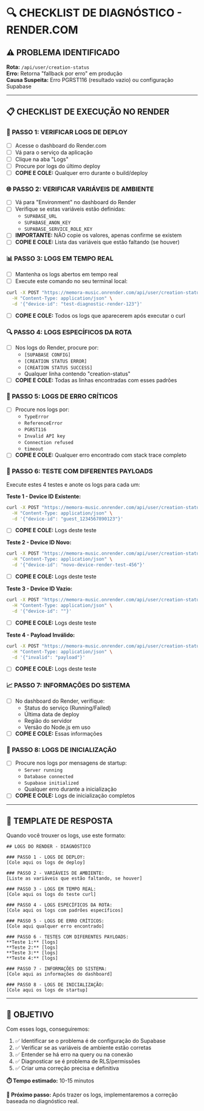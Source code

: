 # 🔍 CHECKLIST DE DIAGNÓSTICO - RENDER.COM

## ⚠️ PROBLEMA IDENTIFICADO
**Rota:** `/api/user/creation-status`  
**Erro:** Retorna "fallback por erro" em produção  
**Causa Suspeita:** Erro PGRST116 (resultado vazio) ou configuração Supabase  

---

## 📋 CHECKLIST DE EXECUÇÃO NO RENDER

### 🔧 PASSO 1: VERIFICAR LOGS DE DEPLOY
- [ ] Acesse o dashboard do Render.com
- [ ] Vá para o serviço da aplicação
- [ ] Clique na aba "Logs"
- [ ] Procure por logs do último deploy
- [ ] **COPIE E COLE:** Qualquer erro durante o build/deploy

### 🌐 PASSO 2: VERIFICAR VARIÁVEIS DE AMBIENTE
- [ ] Vá para "Environment" no dashboard do Render
- [ ] Verifique se estas variáveis estão definidas:
  - `SUPABASE_URL`
  - `SUPABASE_ANON_KEY` 
  - `SUPABASE_SERVICE_ROLE_KEY`
- [ ] **IMPORTANTE:** NÃO copie os valores, apenas confirme se existem
- [ ] **COPIE E COLE:** Lista das variáveis que estão faltando (se houver)

### 📊 PASSO 3: LOGS EM TEMPO REAL
- [ ] Mantenha os logs abertos em tempo real
- [ ] Execute este comando no seu terminal local:
```bash
curl -X POST "https://memora-music.onrender.com/api/user/creation-status" \
  -H "Content-Type: application/json" \
  -d '{"device-id": "test-diagnostic-render-123"}'
```
- [ ] **COPIE E COLE:** Todos os logs que aparecerem após executar o curl

### 🔍 PASSO 4: LOGS ESPECÍFICOS DA ROTA
- [ ] Nos logs do Render, procure por:
  - `[SUPABASE CONFIG]`
  - `[CREATION STATUS ERROR]`
  - `[CREATION STATUS SUCCESS]`
  - Qualquer linha contendo "creation-status"
- [ ] **COPIE E COLE:** Todas as linhas encontradas com esses padrões

### 🚨 PASSO 5: LOGS DE ERRO CRÍTICOS
- [ ] Procure nos logs por:
  - `TypeError`
  - `ReferenceError` 
  - `PGRST116`
  - `Invalid API key`
  - `Connection refused`
  - `timeout`
- [ ] **COPIE E COLE:** Qualquer erro encontrado com stack trace completo

### 🔄 PASSO 6: TESTE COM DIFERENTES PAYLOADS
Execute estes 4 testes e anote os logs para cada um:

**Teste 1 - Device ID Existente:**
```bash
curl -X POST "https://memora-music.onrender.com/api/user/creation-status" \
  -H "Content-Type: application/json" \
  -d '{"device-id": "guest_1234567890123"}'
```
- [ ] **COPIE E COLE:** Logs deste teste

**Teste 2 - Device ID Novo:**
```bash
curl -X POST "https://memora-music.onrender.com/api/user/creation-status" \
  -H "Content-Type: application/json" \
  -d '{"device-id": "novo-device-render-test-456"}'
```
- [ ] **COPIE E COLE:** Logs deste teste

**Teste 3 - Device ID Vazio:**
```bash
curl -X POST "https://memora-music.onrender.com/api/user/creation-status" \
  -H "Content-Type: application/json" \
  -d '{"device-id": ""}'
```
- [ ] **COPIE E COLE:** Logs deste teste

**Teste 4 - Payload Inválido:**
```bash
curl -X POST "https://memora-music.onrender.com/api/user/creation-status" \
  -H "Content-Type: application/json" \
  -d '{"invalid": "payload"}'
```
- [ ] **COPIE E COLE:** Logs deste teste

### 📈 PASSO 7: INFORMAÇÕES DO SISTEMA
- [ ] No dashboard do Render, verifique:
  - Status do serviço (Running/Failed)
  - Última data de deploy
  - Região do servidor
  - Versão do Node.js em uso
- [ ] **COPIE E COLE:** Essas informações

### 🔧 PASSO 8: LOGS DE INICIALIZAÇÃO
- [ ] Procure nos logs por mensagens de startup:
  - `Server running`
  - `Database connected`
  - `Supabase initialized`
  - Qualquer erro durante a inicialização
- [ ] **COPIE E COLE:** Logs de inicialização completos

---

## 📝 TEMPLATE DE RESPOSTA

Quando você trouxer os logs, use este formato:

```
## LOGS DO RENDER - DIAGNÓSTICO

### PASSO 1 - LOGS DE DEPLOY:
[Cole aqui os logs de deploy]

### PASSO 2 - VARIÁVEIS DE AMBIENTE:
[Liste as variáveis que estão faltando, se houver]

### PASSO 3 - LOGS EM TEMPO REAL:
[Cole aqui os logs do teste curl]

### PASSO 4 - LOGS ESPECÍFICOS DA ROTA:
[Cole aqui os logs com padrões específicos]

### PASSO 5 - LOGS DE ERRO CRÍTICOS:
[Cole aqui qualquer erro encontrado]

### PASSO 6 - TESTES COM DIFERENTES PAYLOADS:
**Teste 1:** [logs]
**Teste 2:** [logs]
**Teste 3:** [logs]
**Teste 4:** [logs]

### PASSO 7 - INFORMAÇÕES DO SISTEMA:
[Cole aqui as informações do dashboard]

### PASSO 8 - LOGS DE INICIALIZAÇÃO:
[Cole aqui os logs de startup]
```

---

## 🎯 OBJETIVO

Com esses logs, conseguiremos:
1. ✅ Identificar se o problema é de configuração do Supabase
2. ✅ Verificar se as variáveis de ambiente estão corretas
3. ✅ Entender se há erro na query ou na conexão
4. ✅ Diagnosticar se é problema de RLS/permissões
5. ✅ Criar uma correção precisa e definitiva

**⏱️ Tempo estimado:** 10-15 minutos

**🚀 Próximo passo:** Após trazer os logs, implementaremos a correção baseada no diagnóstico real.